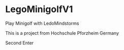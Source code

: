LegoMinigolfV1
==============

Play Minigolf with LedoMindstorms


This is a project from Hochschule Pforzheim Germany


Second Enter
